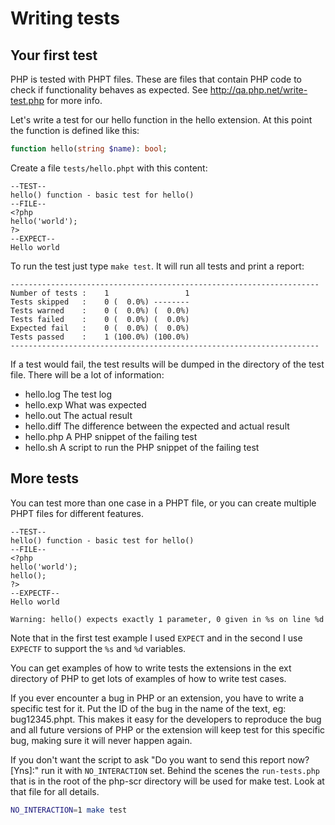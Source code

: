 # Writing tests

## Your first test

PHP is tested with PHPT files. These are files that contain PHP code to check if
functionality behaves as expected. See http://qa.php.net/write-test.php for more info.

Let's write a test for our hello function in the hello extension. At this point
the function is defined like this:

```php
function hello(string $name): bool;
```

Create a file ```tests/hello.phpt``` with this content:

```text
--TEST--
hello() function - basic test for hello()
--FILE--
<?php
hello('world');
?>
--EXPECT--
Hello world
```

To run the test just type ```make test```. It will run all tests and print a report:

```text
---------------------------------------------------------------------
Number of tests :    1                 1
Tests skipped   :    0 (  0.0%) --------
Tests warned    :    0 (  0.0%) (  0.0%)
Tests failed    :    0 (  0.0%) (  0.0%)
Expected fail   :    0 (  0.0%) (  0.0%)
Tests passed    :    1 (100.0%) (100.0%)
---------------------------------------------------------------------
```

If a test would fail, the test results will be dumped in the directory of the test
file. There will be a lot of information:

  - hello.log The test log
  - hello.exp What was expected
  - hello.out The actual result
  - hello.diff The difference between the expected and actual result
  - hello.php A PHP snippet of the failing test
  - hello.sh A script to run the PHP snippet of the failing test

## More tests

You can test more than one case in a PHPT file, or you can create multiple PHPT
files for different features.

```text
--TEST--
hello() function - basic test for hello()
--FILE--
<?php
hello('world');
hello();
?>
--EXPECTF--
Hello world

Warning: hello() expects exactly 1 parameter, 0 given in %s on line %d
```

Note that in the first test example I used ```EXPECT``` and in the second I
use ```EXPECTF``` to support the ```%s``` and ```%d``` variables.

You can get examples of how to write tests the extensions in the ext directory
of PHP to get lots of examples of how to write test cases.

If you ever encounter a bug in PHP or an extension, you have to write a specific
test for it. Put the ID of the bug in the name of the text, eg: bug12345.phpt.
This makes it easy for the developers to reproduce the bug and all future versions
of PHP or the extension will keep test for this specific bug, making sure it will
never happen again.

If you don't want the script to ask "Do you want to send this report now? [Yns]:"
run it with ```NO_INTERACTION``` set. Behind the scenes the ```run-tests.php```
that is in the root of the php-scr directory will be used for make test. Look at
that file for all details.

```bash
NO_INTERACTION=1 make test
```
